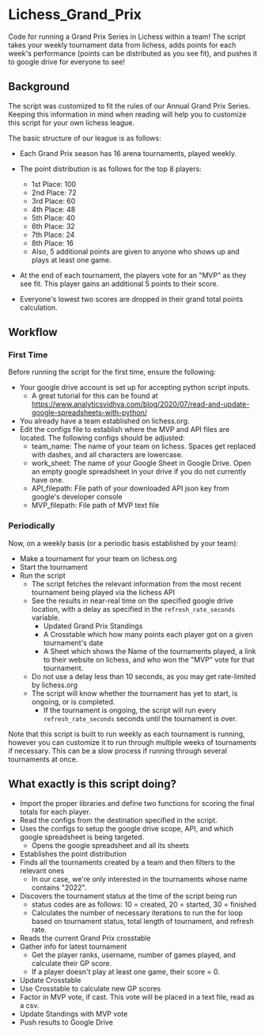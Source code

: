 # Lichess_Grand_Prix
Code for running a Grand Prix Series in Lichess within a team! 
The script takes your weekly tournament data from lichess, adds points for each week's performance (points can be distributed as you see fit), and pushes it to google drive for everyone to see!

## Background
The script was customized to fit the rules of our Annual Grand Prix Series. 
Keeping this information in mind when reading will help you to customize this script for your own lichess league.

The basic structure of our league is as follows:

* Each Grand Prix season has 16 arena tournaments, played weekly.
* The point distribution is as follows for the top 8 players:
  + 1st Place: 100
  + 2nd Place: 72
  + 3rd Place: 60
  + 4th Place: 48
  + 5th Place: 40
  + 6th Place: 32
  + 7th Place: 24
  + 8th Place: 16
  + Also, 5 additional points are given to anyone who shows up and plays at least one game.

* At the end of each tournament, the players vote for an "MVP" as they see fit. This player gains an additional 5 points to their score.
* Everyone's lowest two scores are dropped in their grand total points calculation.

## Workflow

### First Time
Before running the script for the first time, ensure the following:
* Your google drive account is set up for accepting python script inputs. 
  + A great tutorial for this can be found at https://www.analyticsvidhya.com/blog/2020/07/read-and-update-google-spreadsheets-with-python/
* You already have a team established on lichess.org.
* Edit the configs file to establish where the MVP and API files are located. The following configs should be adjusted:
  + team_name: The name of your team on lichess. Spaces get replaced with dashes, and all characters are lowercase.
  + work_sheet: The name of your Google Sheet in Google Drive. Open an empty google spreadsheet in your drive if you do not currently have one.
  + API_filepath: File path of your downloaded API json key from google's developer console
  + MVP_filepath: File path of MVP text file

### Periodically
Now, on a weekly basis (or a periodic basis established by your team):

* Make a tournament for your team on lichess.org
* Start the tournament
* Run the script
  + The script fetches the relevant information from the most recent tournament being played via the lichess API
  + See the results in near-real time on the specified google drive location, with a delay as specified in the `refresh_rate_seconds` variable.
    - Updated Grand Prix Standings
    - A Crosstable which how many points each player got on a given tournament's date
    - A Sheet which shows the Name of the tournaments played, a link to their website on lichess, and who won the "MVP" vote for that tournament.
  + Do not use a delay less than 10 seconds, as you may get rate-limited by lichess.org 
  + The script will know whether the tournament has yet to start, is ongoing, or is completed.
     - If the tournament is ongoing, the script will run every `refresh_rate_seconds` seconds until the tournament is over.

Note that this script is built to run weekly as each tournament is running, however you can customize it to run through multiple weeks of tournaments if necessary. This can be a slow process if running through several tournaments at once. 


## What exactly is this script doing?

* Import the proper libraries and define two functions for scoring the final totals for each player.
* Read the configs from the destination specified in the script.
* Uses the configs to setup the google drive scope, API, and which google spreadsheet is being targeted.
  + Opens the google spreadsheet and all its sheets
* Establishes the point distribution
* Finds all the tournaments created by a team and then filters to the relevant ones
  + In our case, we're only interested in the tournaments whose name contains "2022".
* Discovers the tournament status at the time of the script being run
  + status codes are as follows: 10 = created, 20 = started, 30 = finished
  + Calculates the number of necessary iterations to run the for loop based on tournament status, total length of tournament, and refresh rate.
* Reads the current Grand Prix crosstable
* Gather info for latest tournament
  + Get the player ranks, username, number of games played, and calculate their GP score. 
  + If a player doesn't play at least one game, their score = 0.
* Update Crosstable
* Use Crosstable to calculate new GP scores
* Factor in MVP vote, if cast. This vote will be placed in a text file, read as a csv.
* Update Standings with MVP vote
* Push results to Google Drive
